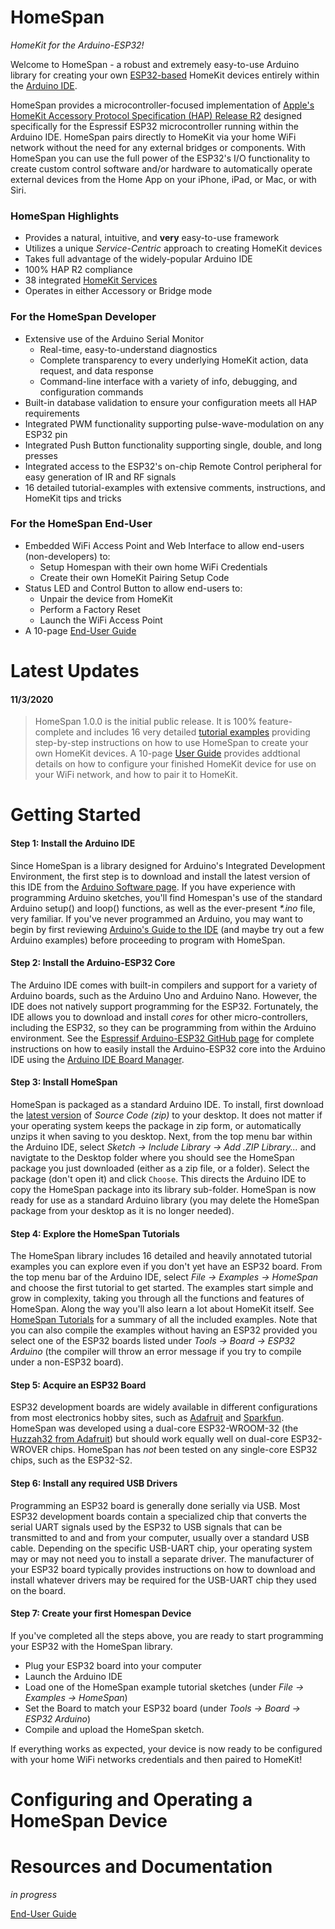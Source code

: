 # HomeSpan
*HomeKit for the Arduino-ESP32!*

Welcome to HomeSpan - a robust and extremely easy-to-use Arduino library for creating your own [ESP32-based](https://www.espressif.com/en/products/modules/esp32) HomeKit devices entirely within the [Arduino IDE](http://www.arduino.cc).

HomeSpan provides a microcontroller-focused implementation of [Apple's HomeKit Accessory Protocol Specification (HAP) Release R2](https://developer.apple.com/support/homekit-accessory-protocol/) designed specifically for the Espressif ESP32 microcontroller running within the Arduino IDE.  HomeSpan pairs directly to HomeKit via your home WiFi network without the need for any external bridges or components.  With HomeSpan you can use the full power of the ESP32's I/O functionality to create custom control software and/or hardware to automatically operate external devices from the Home App on your iPhone, iPad, or Mac, or with Siri.

### HomeSpan Highlights

* Provides a natural, intuitive, and **very** easy-to-use framework
* Utilizes a unique *Service-Centric* approach to creating HomeKit devices
* Takes full advantage of the widely-popular Arduino IDE
* 100% HAP R2 compliance
* 38 integrated [HomeKit Services](docs/ServiceList.md)
* Operates in either Accessory or Bridge mode

### For the HomeSpan Developer

* Extensive use of the Arduino Serial Monitor
  * Real-time, easy-to-understand diagnostics
  * Complete transparency to every underlying HomeKit action, data request, and data response
  * Command-line interface with a variety of info, debugging, and configuration commands
* Built-in database validation to ensure your configuration meets all HAP requirements
* Integrated PWM functionality supporting pulse-wave-modulation on any ESP32 pin
* Integrated Push Button functionality supporting single, double, and long presses 
* Integrated access to the ESP32's on-chip Remote Control peripheral for easy generation of IR and RF signals
* 16 detailed tutorial-examples with extensive comments, instructions, and HomeKit tips and tricks

### For the HomeSpan End-User

* Embedded WiFi Access Point and Web Interface to allow end-users (non-developers) to:
  * Setup Homespan with their own home WiFi Credentials
  * Create their own HomeKit Pairing Setup Code
* Status LED and Control Button to allow end-users to:
  * Unpair the device from HomeKit
  * Perform a Factory Reset
  * Launch the WiFi Access Point
* A 10-page [End-User Guide](docs/UserGuide.md)

# Latest Updates

#### 11/3/2020

> HomeSpan 1.0.0 is the initial public release. It is 100% feature-complete and includes 16 very detailed [tutorial examples](docs/Tutorials.md) providing step-by-step instructions on how to use HomeSpan to create your own HomeKit devices. A 10-page [User Guide](docs/UserGuide.md) provides addtional details on how to configure your finished HomeKit device for use on your WiFi network, and how to pair it to HomeKit.

# Getting Started

#### Step 1: Install the Arduino IDE

Since HomeSpan is a library designed for Arduino's Integrated Development Environment, the first step is to download and install the latest version of this IDE from the [Arduino Software page](https://www.arduino.cc/en/software).  If you have experience with programming Arduino sketches, you'll find Homespan's use of the standard Arduino setup() and loop() functions, as well as the ever-present *\*.ino* file, very familiar.  If you've never programmed an Arduino, you may want to begin by first reviewing [Arduino's Guide to the IDE](https://www.arduino.cc/en/Guide/Environment) (and maybe try out a few Arduino examples) before proceeding to program with HomeSpan.

#### Step 2: Install the Arduino-ESP32 Core

The Arduino IDE comes with built-in compilers and support for a variety of Arduino boards, such as the Arduino Uno and Arduino Nano.  However, the IDE does not natively support programming for the ESP32.  Fortunately, the IDE allows you to download and install *cores* for other micro-controllers, including the ESP32, so  they can be programming from within the Arduino environment.  See the [Espressif Arduino-ESP32 GitHub page](https://github.com/espressif/arduino-esp32#arduino-core-for-esp32-wifi-chip) for complete instructions on how to easily install the Arduino-ESP32 core into the Arduino IDE using the [Arduino IDE Board Manager](https://github.com/espressif/arduino-esp32/blob/master/docs/arduino-ide/boards_manager.md).

#### Step 3: Install HomeSpan

HomeSpan is packaged as a standard Arduino IDE.  To install, first download the [latest version](https://github.com/HomeSpan/HomeSpan/releases/latest) of *Source Code (zip)* to your desktop. It does not matter if your operating system keeps the package in zip form, or automatically unzips it when saving to you desktop.  Next, from the top menu bar within the Arduino IDE, select *Sketch → Include Library → Add .ZIP Library...* and navigtate to the Desktop folder where you should see the HomeSpan package you just downloaded (either as a zip file, or a folder).  Select the package (don't open it) and click `Choose`.  This directs the Arduino IDE to copy the HomeSpan package into its library sub-folder.  HomeSpan is now ready for use as a standard Arduino library (you may delete the HomeSpan package from your desktop as it is no longer needed).

#### Step 4: Explore the HomeSpan Tutorials

The HomeSpan library includes 16 detailed and heavily annotated tutorial examples you can explore even if you don't yet have an ESP32 board.  From the top menu bar of the Arduino IDE, select *File → Examples → HomeSpan* and choose the first tutorial to get started. The examples start simple and grow in complexity, taking you through all the functions and features of HomeSpan.  Along the way you'll also learn a lot about HomeKit itself.  See [HomeSpan Tutorials](docs/Tutorials.md) for a summary of all the included examples.  Note that you can also compile the examples without having an ESP32 provided you select one of the ESP32 boards listed under *Tools → Board → ESP32 Arduino* (the compiler will throw an error message if you try to compile under a non-ESP32 board).

#### Step 5: Acquire an ESP32 Board

ESP32 development boards are widely available in different configurations from most electronics hobby sites, such as [Adafruit](https://www.adafruit.com) and [Sparkfun](https://www.sparkfun.com).  HomeSpan was developed using a dual-core ESP32-WROOM-32 (the [Huzzah32 from Adafruit](https://www.adafruit.com/product/3619)) but should work equally well on dual-core ESP32-WROVER chips.  HomeSpan has *not* been tested on any single-core ESP32 chips, such as the ESP32-S2.

#### Step 6: Install any required USB Drivers

Programming an ESP32 board is generally done serially via USB.  Most ESP32 development boards contain a specialized chip that converts the serial UART signals used by the ESP32 to USB signals that can be transmitted to and and from your computer, usually over a standard USB cable.  Depending on the specific USB-UART chip, your operating system may or may not need you to install a separate driver.  The manufacturer of your ESP32 board typically provides instructions on how to download and install whatever drivers may be required for the USB-UART chip they used on the board.

#### Step 7: Create your first Homespan Device

If you've completed all the steps above, you are ready to start programming your ESP32 with the HomeSpan library.

* Plug your ESP32 board into your computer
* Launch the Arduino IDE
* Load one of the HomeSpan example tutorial sketches (under *File → Examples → HomeSpan*)
* Set the Board to match your ESP32 board (under *Tools → Board → ESP32 Arduino*)
* Compile and upload the HomeSpan sketch.

If everything works as expected, your device is now ready to be configured with your home WiFi networks credentials and then paired to HomeKit!

# Configuring and Operating a HomeSpan Device


# Resources and Documentation

*in progress*

[End-User Guide](docs/UserGuide.md)

